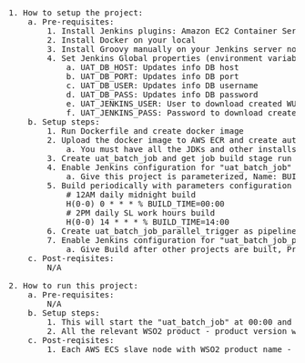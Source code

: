 <pre>1. How to setup the project:
	a. Pre-requisites:
		1. Install Jenkins plugins: Amazon EC2 Container Service, database-mysql, Groovy, Parameterized Scheduler, Pipeline, Workspace Cleanup Plugin
		2. Install Docker on your local
		3. Install Groovy manually on your Jenkins server node, add GROOVY_HOME environment variable to root level then give Groovy home path to Groovy Jenkins plugin
		4. Set Jenkins Global properties (environment variables):
			a. UAT_DB_HOST: Updates info DB host
			b. UAT_DB_PORT: Updates info DB port
			c. UAT_DB_USER: Updates info DB username
			d. UAT_DB_PASS: Updates info DB password
			e. UAT_JENKINS_USER: User to download created WUM update files from Jenkins server
			f. UAT_JENKINS_PASS: Password to download created WUM update files from Jenkins server
	b. Setup steps:
		1. Run Dockerfile and create docker image
		2. Upload the docker image to AWS ECR and create auto-sclaing group in AWS to apply to ECS cluster (use ECS optimized images for docker conatainers)
			a. You must have all the JDKs and other installs which are done on docker image as well as on the Jenkins server node itself in the same paths.
		3. Create uat_batch_job and get job build stage run uatBatchJob/Jenkinsfile from this location as Excute System Groovy Script
		4. Enable Jenkins configuration for "uat_batch_job" with "Delete workspace before build starts", "This project is parameterised" and "Build periodically with parameters"
			a. Give this project is parameterized, Name: BUILD_TIME, Default value: 00:00, Description: "Build periodically with parameters" cron build field name. Valid values 00:00 and 14:00.
		5. Build periodically with parameters configuration of "uat_batch_job":
			# 12AM daily midnight build
			H(0-0) 0 * * * % BUILD_TIME=00:00
			# 2PM daily SL work hours build
			H(0-0) 14 * * * % BUILD_TIME=14:00
		6. Create uat_batch_job_parallel_trigger as pipeline job and get job's pipeline script from uatBatchJobParallelTrigger/Jenkinsfile from this location
		7. Enable Jenkins configuration for "uat_batch_job_parallel_trigger" with "Build after other projects are built"
			a. Give Build after other projects are built, Projects to watch: uat_batch_job, Enable Trigger only if build is stable as well.
	c. Post-reqisites:
		N/A

2. How to run this project:
	a. Pre-requisites:
		N/A
	b. Setup steps:
		1. This will start the "uat_batch_job" at 00:00 and 14:00 SL time every day and will pick up the batch of updates submitted between previous time period.
		2. All the relevant WSO2 product - product version will be run in an AWS ECS slave server node separately and parallel.
	c. Post-reqisites:
		1. Each AWS ECS slave node with WSO2 product name - version will be printed on the "uat_batch_job_parallel_trigger" console. Please have a look on whether they have passed correctly on each child job status. And check with necessary artifacts are uploaded to Nexus UAT.
</pre>
